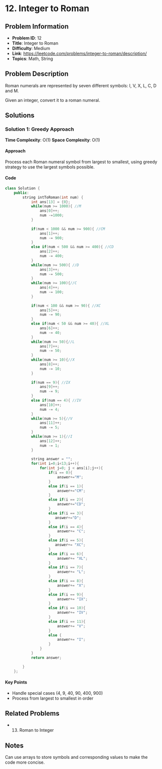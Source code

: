 # 12. Integer to Roman

## Problem Information
- **Problem ID**: 12
- **Title**: Integer to Roman
- **Difficulty**: Medium
- **Link**: https://leetcode.com/problems/integer-to-roman/description/
- **Topics**: Math, String

## Problem Description

Roman numerals are represented by seven different symbols: I, V, X, L, C, D and M.

Given an integer, convert it to a roman numeral.

## Solutions

### Solution 1: Greedy Approach
**Time Complexity**: O(1)
**Space Complexity**: O(1)

#### Approach
Process each Roman numeral symbol from largest to smallest, using greedy strategy to use the largest symbols possible.

#### Code
```cpp
class Solution {
    public:
        string intToRoman(int num) {
            int ans[13] = {0};
            while(num >= 1000){ //M
                ans[0]++;
                num -=1000;
            }
    
            if(num < 1000 && num >= 900){ //CM
                ans[1]++;
                num -= 900;
            }
            else if(num < 500 && num >= 400){ //CD
                ans[2]++;
                num -= 400;
            }
            while(num >= 500){ //D
                ans[3]++;
                num -= 500;
            }
            while(num >= 100){//C
                ans[4]++;
                num -= 100;
            }
    
            if(num < 100 && num >= 90){ //XC
                ans[5]++;
                num -= 90;
            }
            else if(num < 50 && num >= 40){ //XL
                ans[6]++;
                num -= 40;
            }
            while(num >= 50){//L
                ans[7]++;
                num -= 50;
            }
            while(num >= 10){//X
                ans[8]++;
                num -= 10;
            }
    
            if(num == 9){ //IX
                ans[9]++;
                num -= 9;
            }
            else if(num == 4){ //IV
                ans[10]++;
                num -= 4;
            }
            while(num >= 5){//V
                ans[11]++;
                num -= 5;
            }
            while(num >= 1){//I
                ans[12]++;
                num -= 1;
            }
    
            string answer = "";
            for(int i=0;i<13;i++){
                for(int j=0; j < ans[i];j++){
                    if(i == 0){
                        answer+="M";
                    }
                    else if(i == 1){
                        answer+="CM";
                    }
                    else if(i == 2){
                        answer+="CD";
                    }
                    else if(i == 3){
                       answer+="D";
                    }
                    else if(i == 4){
                        answer+= "C";
                    }
                    else if(i == 5){
                       answer+= "XC";
                    }
                    else if(i == 6){
                        answer+= "XL";
                    }
                    else if(i == 7){
                        answer+= "L";
                    }
                    else if(i == 8){
                        answer+= "X";
                    }
                    else if(i == 9){
                        answer+= "IX";
                    }
                    else if(i == 10){
                        answer+= "IV";
                    }
                    else if(i == 11){
                        answer+= "V";
                    }
                    else {
                        answer+= "I";
                    }
                }
            }
            return answer;
    
        }
    };
```

#### Key Points
- Handle special cases (4, 9, 40, 90, 400, 900)
- Process from largest to smallest in order

## Related Problems
- 13. Roman to Integer

## Notes
Can use arrays to store symbols and corresponding values to make the code more concise.